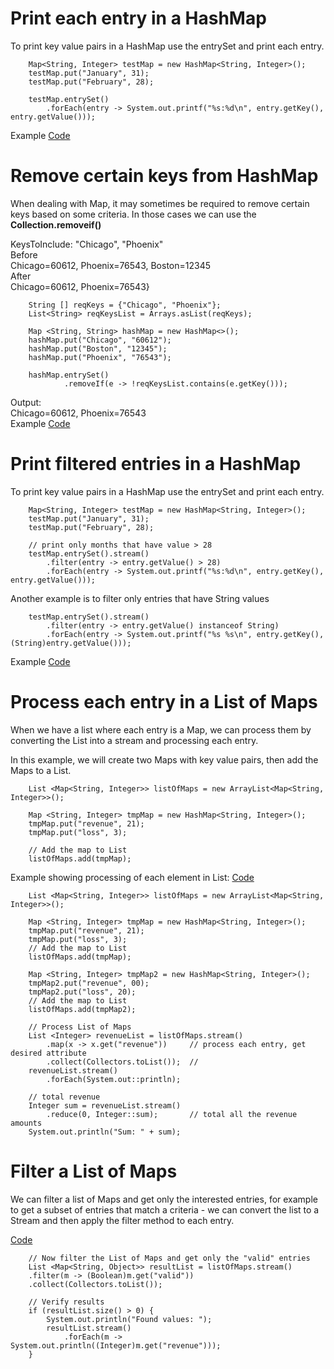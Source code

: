 # Print each entry in a HashMap 
To print key value pairs in a HashMap use the entrySet and print each entry.

        Map<String, Integer> testMap = new HashMap<String, Integer>();
        testMap.put("January", 31);
        testMap.put("February", 28);
        
        testMap.entrySet()
            .forEach(entry -> System.out.printf("%s:%d\n", entry.getKey(), entry.getValue()));

Example [Code](../JavaExamples/src/main/java/com/sandbox/java8/HashMapExercise.java)

# Remove certain keys from HashMap 
When dealing with Map, it may sometimes be required to remove certain keys based on some criteria. In those cases we can use the **Collection.removeif()**

KeysToInclude: "Chicago", "Phoenix"  
Before  
    Chicago=60612, Phoenix=76543, Boston=12345  
After  
    Chicago=60612, Phoenix=76543}  

        String [] reqKeys = {"Chicago", "Phoenix"};
        List<String> reqKeysList = Arrays.asList(reqKeys);
        
        Map <String, String> hashMap = new HashMap<>();
        hashMap.put("Chicago", "60612");
        hashMap.put("Boston", "12345");
        hashMap.put("Phoenix", "76543");
        
        hashMap.entrySet()
            	.removeIf(e -> !reqKeysList.contains(e.getKey()));

Output:  
Chicago=60612, Phoenix=76543  
Example [Code](../JavaExamples/src/main/java/com/sandbox/java8/CollectorExercise05.java)


# Print filtered entries in a HashMap
To print key value pairs in a HashMap use the entrySet and print each entry.

        Map<String, Integer> testMap = new HashMap<String, Integer>();
        testMap.put("January", 31);
        testMap.put("February", 28);
        
        // print only months that have value > 28
        testMap.entrySet().stream()
            .filter(entry -> entry.getValue() > 28)
            .forEach(entry -> System.out.printf("%s:%d\n", entry.getKey(), entry.getValue()));
        
Another example is to filter only entries that have String values

        testMap.entrySet().stream()
            .filter(entry -> entry.getValue() instanceof String)
            .forEach(entry -> System.out.printf("%s %s\n", entry.getKey(), (String)entry.getValue()));
            
Example [Code](../JavaExamples/src/main/java/com/sandbox/java8/HashMapExercise.java)


# Process each entry in a List of Maps
When we have a list where each entry is a Map, we can process them by converting the List into a stream and processing each entry.

In this example, we will create two Maps with key value pairs, then add the Maps to a List.

        List <Map<String, Integer>> listOfMaps = new ArrayList<Map<String, Integer>>();
        
        Map <String, Integer> tmpMap = new HashMap<String, Integer>();
        tmpMap.put("revenue", 21);
        tmpMap.put("loss", 3);
        
        // Add the map to List
        listOfMaps.add(tmpMap);
        

Example showing processing of each element in List: [Code](../JavaExamples/src/main/java/com/Scratch.java)
    
        List <Map<String, Integer>> listOfMaps = new ArrayList<Map<String, Integer>>();
        
        Map <String, Integer> tmpMap = new HashMap<String, Integer>();
        tmpMap.put("revenue", 21);
        tmpMap.put("loss", 3);
        // Add the map to List
        listOfMaps.add(tmpMap);
        
        Map <String, Integer> tmpMap2 = new HashMap<String, Integer>();
        tmpMap2.put("revenue", 00);
        tmpMap2.put("loss", 20);
        // Add the map to List
        listOfMaps.add(tmpMap2);
        
        // Process List of Maps
        List <Integer> revenueList = listOfMaps.stream()
            .map(x -> x.get("revenue"))     // process each entry, get desired attribute
            .collect(Collectors.toList());  //
        revenueList.stream()
            .forEach(System.out::println);
        
        // total revenue
        Integer sum = revenueList.stream()
            .reduce(0, Integer::sum);       // total all the revenue amounts
        System.out.println("Sum: " + sum);
        
# Filter a List of Maps

We can filter a list of Maps and get only the interested entries, for example to get a subset of entries that match a criteria - we can convert the list to a Stream and then apply the filter method to each entry.

[Code](../JavaExamples/src/main/java/com/sandbox/ListOfMapsFilterDemo.java)

        // Now filter the List of Maps and get only the "valid" entries
        List <Map<String, Object>> resultList = listOfMaps.stream()
        .filter(m -> (Boolean)m.get("valid"))
        .collect(Collectors.toList());
        
        // Verify results
        if (resultList.size() > 0) {
        	System.out.println("Found values: ");
        	resultList.stream()
        		.forEach(m -> System.out.println((Integer)m.get("revenue")));
        }
